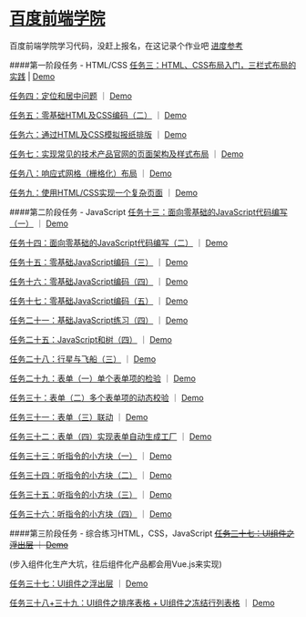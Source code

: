 # [百度前端学院](http://ife.baidu.com/task/all "Baidu IFE tasks")  

百度前端学院学习代码，没赶上报名，在这记录个作业吧
[进度参考](http://littlewin.info/Baidu_IFE "Progress")

####第一阶段任务 - HTML/CSS
[任务三：HTML、CSS布局入门，三栏式布局的实践](https://github.com/littlewin-wang/Baidu_IFE/tree/master/task03 "source code") | [Demo](http://littlewin-wang.github.io/Baidu_IFE/task03/ "demo")

[任务四：定位和居中问题](https://github.com/littlewin-wang/Baidu_IFE/tree/master/task04 "source code") ｜ [Demo](http://littlewin-wang.github.io/Baidu_IFE/task04/ "demo")

[任务五：零基础HTML及CSS编码（二）](https://github.com/littlewin-wang/Baidu_IFE/tree/master/task05 "source code") ｜ [Demo](http://littlewin-wang.github.io/Baidu_IFE/task05/ "demo")

[任务六：通过HTML及CSS模拟报纸排版](https://github.com/littlewin-wang/Baidu_IFE/tree/master/task06 "source code") ｜ [Demo](http://littlewin-wang.github.io/Baidu_IFE/task06/ "demo")

[任务七：实现常见的技术产品官网的页面架构及样式布局](https://github.com/littlewin-wang/Baidu_IFE/tree/master/task07 "source code") ｜ [Demo](http://littlewin-wang.github.io/Baidu_IFE/task07/ "demo")

[任务八：响应式网格（栅格化）布局](https://github.com/littlewin-wang/Baidu_IFE/tree/master/task08 "source code") ｜ [Demo](http://littlewin-wang.github.io/Baidu_IFE/task08/ "demo")

[任务九：使用HTML/CSS实现一个复杂页面](https://github.com/littlewin-wang/Baidu_IFE/tree/master/task09 "source code") ｜ [Demo](http://littlewin-wang.github.io/Baidu_IFE/task09/ "demo")


####第二阶段任务 - JavaScript
[任务十三：面向零基础的JavaScript代码编写（一）](https://github.com/littlewin-wang/Baidu_IFE/tree/master/task13 "source code") ｜ [Demo](http://littlewin-wang.github.io/Baidu_IFE/task13/ "demo")

[任务十四：面向零基础的JavaScript代码编写（二）](https://github.com/littlewin-wang/Baidu_IFE/tree/master/task14 "source code") ｜ [Demo](http://littlewin-wang.github.io/Baidu_IFE/task14/ "demo")

[任务十五：零基础JavaScript编码（三）](https://github.com/littlewin-wang/Baidu_IFE/tree/master/task15 "source code") ｜ [Demo](http://littlewin-wang.github.io/Baidu_IFE/task15/ "demo")

[任务十六：零基础JavaScript编码（四）](https://github.com/littlewin-wang/Baidu_IFE/tree/master/task16 "source code") ｜ [Demo](http://littlewin-wang.github.io/Baidu_IFE/task16/ "demo")

[任务十七：零基础JavaScript编码（五）](https://github.com/littlewin-wang/Baidu_IFE/tree/master/task17 "source code") ｜ [Demo](http://littlewin-wang.github.io/Baidu_IFE/task17/ "demo")

[任务二十一：基础JavaScript练习（四）](https://github.com/littlewin-wang/Baidu_IFE/tree/master/task21 "source code") ｜ [Demo](http://littlewin-wang.github.io/Baidu_IFE/task21/ "demo")

[任务二十五：JavaScript和树（四）](https://github.com/littlewin-wang/Baidu_IFE/tree/master/task25 "source code") ｜ [Demo](http://littlewin-wang.github.io/Baidu_IFE/task25/ "demo")

[任务二十八：行星与飞船（三）](https://github.com/littlewin-wang/Baidu_IFE/tree/master/task28 "source code") ｜ [Demo](http://littlewin-wang.github.io/Baidu_IFE/task28/ "demo")

[任务二十九：表单（一）单个表单项的检验](https://github.com/littlewin-wang/Baidu_IFE/tree/master/task29 "source code") ｜ [Demo](http://littlewin-wang.github.io/Baidu_IFE/task29/ "demo")

[任务三十：表单（二）多个表单项的动态校验](https://github.com/littlewin-wang/Baidu_IFE/tree/master/task30 "source code") ｜ [Demo](http://littlewin-wang.github.io/Baidu_IFE/task30/ "demo")

[任务三十一：表单（三）联动](https://github.com/littlewin-wang/Baidu_IFE/tree/master/task31 "source code") ｜ [Demo](http://littlewin-wang.github.io/Baidu_IFE/task31/ "demo")

[任务三十二：表单（四）实现表单自动生成工厂](https://github.com/littlewin-wang/Baidu_IFE/tree/master/task32 "source code") ｜ [Demo](http://littlewin-wang.github.io/Baidu_IFE/task32/ "demo")

[任务三十三：听指令的小方块（一）](https://github.com/littlewin-wang/Baidu_IFE/tree/master/task33 "source code") ｜ [Demo](http://littlewin-wang.github.io/Baidu_IFE/task33/ "demo")

[任务三十四：听指令的小方块（二）](https://github.com/littlewin-wang/Baidu_IFE/tree/master/task34 "source code") ｜ [Demo](http://littlewin-wang.github.io/Baidu_IFE/task34/ "demo")

[任务三十五：听指令的小方块（三）](https://github.com/littlewin-wang/Baidu_IFE/tree/master/task35 "source code") ｜ [Demo](http://littlewin-wang.github.io/Baidu_IFE/task35/ "demo")

[任务三十六：听指令的小方块（四）](https://github.com/littlewin-wang/Baidu_IFE/tree/master/task36 "source code") ｜ [Demo](http://littlewin-wang.github.io/Baidu_IFE/task36/ "demo")


####第三阶段任务 - 综合练习HTML，CSS，JavaScript
~~[任务三十七：UI组件之浮出层](https://github.com/littlewin-wang/Baidu_IFE/tree/master/task37 "source code") ｜ [Demo](http://littlewin-wang.github.io/Baidu_IFE/task37/ "demo")~~

(步入组件化生产大坑，往后组件化产品都会用Vue.js来实现)

[任务三十七：UI组件之浮出层](https://github.com/littlewin-wang/Baidu_IFE/tree/master/task37_by_Vuejs "source code") ｜ [Demo](http://littlewin-wang.github.io/Baidu_IFE/task37_by_Vuejs/ "demo")

[任务三十八+三十九：UI组件之排序表格 + UI组件之冻结行列表格](https://github.com/littlewin-wang/Baidu_IFE/tree/master/task38+39 "source code") ｜ [Demo](http://littlewin-wang.github.io/Baidu_IFE/task38+39/ "demo")
